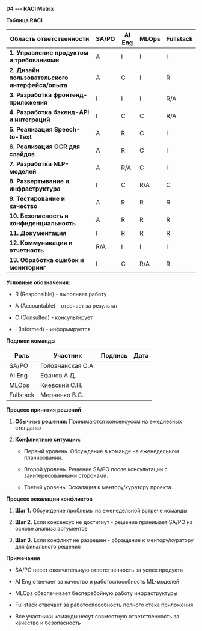 **D4 --- RACI Matrix**

**Таблица RACI**

  Область ответственности                            |SA/PO  |AI Eng   |MLOps   |Fullstack
  ---------------------------------------------------|-------|---------|--------|----------
  **1. Управление продуктом и требованиями**         |A      |I        |I       |I
  **2. Дизайн пользовательского интерфейса/опыта**   |A      |C        |I       |R
  **3. Разработка фронтенд-приложения**              |I      |I        |I       |R/A
  **4. Разработка бэкенд-API и интеграций**          |I      |C        |C       |R/A
  **5. Реализация Speech-to-Text**                   |A      |R        |C       |I
  **6. Реализация OCR для слайдов**                  |A      |R        |C       |I
  **7. Разработка NLP-моделей**                      |A      |R/A      |C       |I
  **8. Развертывание и инфраструктура**              |I      |C        |R/A     |C
  **9. Тестирование и качество**                     |A      |R        |R       |R
  **10. Безопасность и конфиденциальность**          |A      |R        |R       |R
  **11. Документация**                               |I      |R        |R       |R
  **12. Коммуникация и отчетность**                  |R/A    |I        |I       |I
  **13. Обработка ошибок и мониторинг**              |I      |C        |R/A     |R

**Условные обозначения:**

-   R (Responsible) - выполняет работу

-   A (Accountable) - отвечает за результат

-   C (Consulted) - консультирует

-   I (Informed) - информируется

**Подписи команды**

| Роль      | Участник          | Подпись | Дата |
|-----------|-------------------|---------|------|
| SA/PO     |Головчанская О.А.  |         |      |
| AI Eng    |Ефанов А.Д.        |         |      |
| MLOps     |Киевский С.Н.      |         |      |
| Fullstack |Мерненко В.С.      |         |      |

**Процесс принятия решений**

1.  **Обычные решения:** Принимаются консенсусом на ежедневных стендапах

2.  **Конфликтные ситуации:**

    -   Первый уровень. Обсуждение в команде на еженедельном
        планировании.

    -   Второй уровень. Решение SA/PO после консультации с
        заинтересованными сторонами.

    -   Третий уровень. Эскалация к ментору/куратору проекта.

**Процесс эскалации конфликтов**

1.  **Шаг 1.** Обсуждение проблемы на еженедельной встрече команды

2.  **Шаг 2.** Если консенсус не достигнут - решение принимает SA/PO на
    основе анализа аргументов

3.  **Шаг 3.** Если конфликт не разрешен - обращение к ментору/куратору
    для финального решения

**Примечания**

-   SA/PO несет окончательную ответственность за успех продукта

-   AI Eng отвечает за качество и работоспособность ML-моделей

-   MLOps обеспечивает бесперебойную работу инфраструктуры

-   Fullstack отвечает за работоспособность полного стека приложения

-   Все участники команды несут совместную ответственность за качество и
    безопасность
